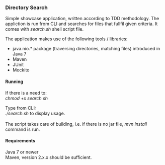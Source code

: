 ### Directory Search
Simple showcase application, written according to TDD methodology. The appliction is run from CLI and searches for files that fullfil given criteria. 
It comes with _search.sh_ shell script file. 

The application makes use of the following tools / libraries:
* java.nio.* package (traversing directories, matching files) introduced in Java 7 
* Maven
* JUnit
* Mockito

#### Running

If there is a need to: <br/>
_chmod +x search.sh_

Type from CLI:<br/>
_./search.sh_ to display usage.<br/><br/>
The script takes care of building, i.e. if there is no jar file, _mvn install_ command is run.

#### Requirements

Java 7 or newer<br/>
Maven, version 2.x.x should be sufficient.
